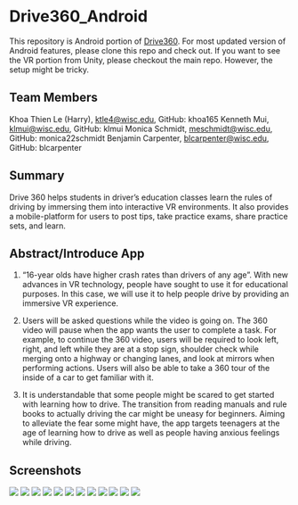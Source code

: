 # Drive360_Android

This repository is Android portion of [Drive360](https://github.com/klmui/Drive360/). For most updated version of Android features, please clone this repo and check out. If you want to see the VR portion from Unity, please checkout the main repo. However, the setup might be tricky.

## Team Members
Khoa Thien Le (Harry), [ktle4@wisc.edu](mailto:ktle4@wisc.edu), GitHub: khoa165
Kenneth Mui, [klmui@wisc.edu](mailto:klmui@wisc.edu), GitHub: klmui
Monica Schmidt, [meschmidt@wisc.edu](mailto:meschmidt@wisc.edu), GitHub: monica22schmidt
Benjamin Carpenter, [blcarpenter@wisc.edu](mailto:blcarpenter@wisc.edu), GitHub: blcarpenter

## Summary

Drive 360 helps students in driver’s education classes learn the rules of driving by immersing them into interactive VR environments. It also provides a mobile-platform for users to post tips, take practice exams, share practice sets, and learn.

## Abstract/Introduce App

1.  “16-year olds have higher crash rates than drivers of any age”. With new advances in VR technology, people have sought to use it for educational purposes. In this case, we will use it to help people drive by providing an immersive VR experience.
    
2.  Users will be asked questions while the video is going on. The 360 video will pause when the app wants the user to complete a task. For example, to continue the 360 video, users will be required to look left, right, and left while they are at a stop sign, shoulder check while merging onto a highway or changing lanes, and look at mirrors when performing actions. Users will also be able to take a 360 tour of the inside of a car to get familiar with it.
    
3.  It is understandable that some people might be scared to get started with learning how to drive. The transition from reading manuals and rule books to actually driving the car might be uneasy for beginners. Aiming to alleviate the fear some might have, the app targets teenagers at the age of learning how to drive as well as people having anxious feelings while driving.

## Screenshots

<img src="Screenshots/Drive360_1.PNG">

<img src="Screenshots/Drive360_2.PNG">

<img src="Screenshots/Drive360_3.PNG">

<img src="Screenshots/Drive360_4.PNG">

<img src="Screenshots/Drive360_5.PNG">

<img src="Screenshots/Drive360_6.PNG">

<img src="Screenshots/Drive360_7.PNG">

<img src="Screenshots/Drive360_8.PNG">

<img src="Screenshots/Drive360_9.PNG">

<img src="Screenshots/Drive360_10.PNG">

<img src="Screenshots/Drive360_11.PNG">

<img src="Screenshots/Drive360_12.PNG">
